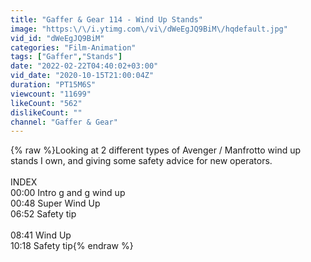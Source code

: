 ```yaml
---
title: "Gaffer & Gear 114 - Wind Up Stands"
image: "https:\/\/i.ytimg.com\/vi\/dWeEgJQ9BiM\/hqdefault.jpg"
vid_id: "dWeEgJQ9BiM"
categories: "Film-Animation"
tags: ["Gaffer","Stands"]
date: "2022-02-22T04:40:02+03:00"
vid_date: "2020-10-15T21:00:04Z"
duration: "PT15M6S"
viewcount: "11699"
likeCount: "562"
dislikeCount: ""
channel: "Gaffer & Gear"
---
```

{% raw %}Looking at 2 different types of Avenger / Manfrotto wind up stands I own, and giving some safety advice for new operators.<br /><br />INDEX<br />00:00 Intro g and g wind up<br />00:48 Super Wind Up<br />06:52 Safety tip<br /><br />08:41 Wind Up<br />10:18 Safety tip{% endraw %}

